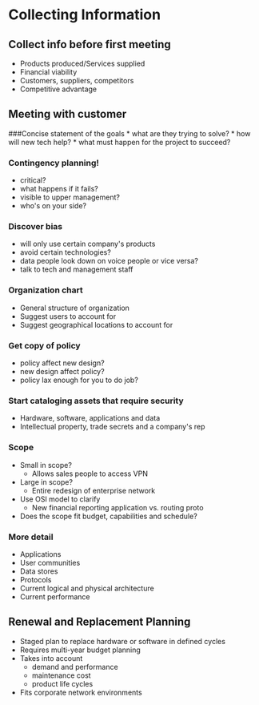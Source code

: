 # Collecting Information
## Collect info before first meeting
* Products produced/Services supplied
* Financial viability
* Customers, suppliers, competitors
* Competitive advantage

## Meeting with customer
###Concise statement of the goals
    * what are they trying to solve?
    * how will new tech help?
    * what must happen for the project to succeed?

### Contingency planning!
* critical?
* what happens if it fails?
* visible to upper management?
* who's on your side?

### Discover bias
* will only use certain company's products
* avoid certain technologies?
* data people look down on voice people or vice versa?
* talk to tech and management staff

### Organization chart
* General structure of organization
* Suggest users to account for
* Suggest geographical locations to account for

### Get copy of policy
* policy affect new design?
* new design affect policy?
* policy lax enough for you to do job?

### Start cataloging assets that require security
* Hardware, software, applications and data
* Intellectual property, trade secrets and a company's rep

### Scope
* Small in scope?
    * Allows sales people to access VPN
* Large in scope?
    * Entire redesign of enterprise network
* Use OSI model to clarify
    * New financial reporting application vs. routing proto
* Does the scope fit budget, capabilities and schedule?

### More detail
* Applications
* User communities
* Data stores
* Protocols
* Current logical and physical architecture
* Current performance

## Renewal and Replacement Planning
* Staged plan to replace hardware or software in defined cycles
* Requires multi-year budget planning
* Takes into account
    * demand and performance
    * maintenance cost
    * product life cycles
* Fits corporate network environments
